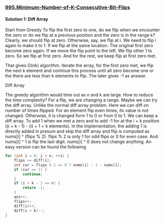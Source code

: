 ### [995.Minimum-Number-of-K-Consecutive-Bit-Flips](https://leetcode.com/problems/minimum-number-of-k-consecutive-bit-flips/)

#### Solution 1: Diff Array

Start from Greedy
To flip the first zero to one, do we flip when we encounter the zero or do we flip at a previous position and the zero is in the range k? Clearly, we should flip at zero. Otherwise, say, we flip at i. We need to flip i again to make it to 1. If we flip at the same location. The original first zero become zero again. If we move the flip point to the left. We flip other 1 to zero. So we flip at first zero. And for the rest, we keep flip at first zero met.

That gives O(nk) algorithm. Iterate the array, for the first zero met, we flip the next k element and continue this process until all zero become one or the there are less than k elements to flip. The later gives -1 as answer.

Diff Array

The greedy algorithm would time out as n and k are large. How to reduce the time complexity? For a flip, we are changing a range. Maybe we can try the diff array. Unlike the normal diff array problem. Here we can diff on number of times flipped. For an element flip even times, its value is not changed. Otherwise, it is changed form 1 to 0 or from 0 to 1. We can keep a diff array. To add 1 when we met a zero and to add -1 for at the i + k position ((i + k - 1) - (i) + 1 = k elements). In the implementation, the adding 1 is directly added in presum and skip the diff array and flip is computed as nums[i] ^ (flips % 2). flips % 2 is only 1  for odd flips or 0 for even case. And nums[i] ^ 1 is flip the last digit. nums[i] ^ 0 does not change anything. An easy version can be found the following

```java
for (int i = 0; i < n; ++i) {
    flips += diff[i];
    int cur = flips % 2 == 0 ? nums[i] : 1 - nums[i];
    if (cur == 1) {
        continue;
    }
    if (i + k - 1 >= n) {
        return -1;
    }
    ans++;
    flips++;
    diff[i]++;
    diff[i + k]--;
}
```